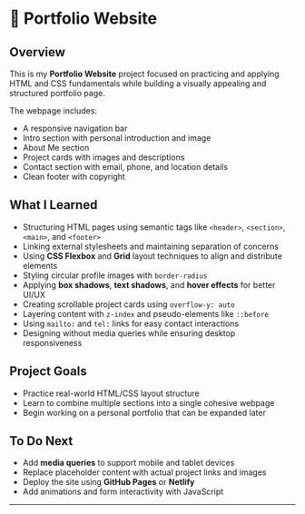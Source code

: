 # 💼 Portfolio Website

## Overview
This is my **Portfolio Website** project focused on practicing and applying HTML and CSS fundamentals while building a visually appealing and structured portfolio page.

The webpage includes:
- A responsive navigation bar
- Intro section with personal introduction and image
- About Me section
- Project cards with images and descriptions
- Contact section with email, phone, and location details
- Clean footer with copyright

## What I Learned
- Structuring HTML pages using semantic tags like `<header>`, `<section>`, `<main>`, and `<footer>`
- Linking external stylesheets and maintaining separation of concerns
- Using **CSS Flexbox** and **Grid** layout techniques to align and distribute elements
- Styling circular profile images with `border-radius`
- Applying **box shadows**, **text shadows**, and **hover effects** for better UI/UX
- Creating scrollable project cards using `overflow-y: auto`
- Layering content with `z-index` and pseudo-elements like `::before`
- Using `mailto:` and `tel:` links for easy contact interactions
- Designing without media queries while ensuring desktop responsiveness

## Project Goals
- Practice real-world HTML/CSS layout structure
- Learn to combine multiple sections into a single cohesive webpage
- Begin working on a personal portfolio that can be expanded later

## To Do Next
- Add **media queries** to support mobile and tablet devices
- Replace placeholder content with actual project links and images
- Deploy the site using **GitHub Pages** or **Netlify**
- Add animations and form interactivity with JavaScript

---